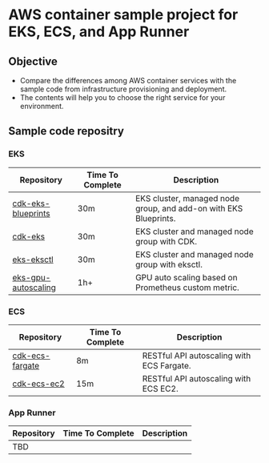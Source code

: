 # AWS container sample project for EKS, ECS, and App Runner

## Objective

* Compare the differences among AWS container services with the sample code from infrastructure provisioning and deployment.
* The contents will help you to choose the right service for your environment.

## Sample code repositry

### EKS

| Repository                    | Time To Complete | Description          |
|-------------------------------|------------------|----------------------|
| [cdk-eks-blueprints](https://github.com/engel80/cdk-eks-blueprints)      | 30m| EKS cluster, managed node group, and add-on with EKS Blueprints.     |
| [cdk-eks](https://github.com/engel80/cdk-eks)        | 30m |  EKS cluster and managed node group with CDK.     |
| [eks-eksctl](https://github.com/engel80/eks-eksctl)  | 30m |   EKS cluster and managed node group with eksctl.   |
| [eks-gpu-autoscaling](https://github.com/engel80/eks-gpu-autoscaling)  | 1h+ | GPU auto scaling based on Prometheus custom metric.   |

### ECS

| Repository                    | Time To Complete  | Description          |
|-------------------------------|-------------------|----------------------|
| [cdk-ecs-fargate](https://github.com/engel80/cdk-ecs-fargate)  | 8m | RESTful API autoscaling with ECS Fargate. |
| [cdk-ecs-ec2](https://github.com/engel80/cdk-ecs-ec2)  | 15m | RESTful API autoscaling with ECS EC2. |

### App Runner

| Repository                    | Time To Complete  | Description          |
|-------------------------------|-------|----------------------|
| TBD  |  | |
